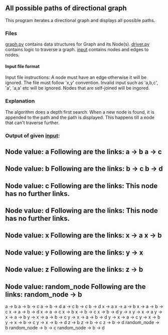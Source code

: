 ## All possible paths of directional graph
This program iterates a directional graph and displays all possible paths.

### Files
[graph.py](graph.py) contains data structures for Graph and its Node(s).
[driver.py](driver.py) contains logic to traverse a graph.
[input](input) contains nodes and edges to nodes.

#### Input file format
Input file instructions:
A node must have an edge otherwise it will be ignored. 
The file must follow 'x,y' convention. 
Invalid input such as 'a,b,c', 'a', 'a,a' etc will be ignored. 
Nodes that are self-joined will be ingored.

### Explanation
The algorithm does a depth first search. When a new node is found, it is appended to the path and the path is displayed. This happens till a node that can't traverse further.

### Output of given [input](input):
Node value: a
Following are the links: 
a -> b
a -> c
-----------------------------
Node value: b
Following are the links: 
b -> c
b -> d
-----------------------------
Node value: c
Following are the links: 
This node has no further links.
-----------------------------
Node value: d
Following are the links: 
This node has no further links.
-----------------------------
Node value: x
Following are the links: 
x -> a
x -> b
-----------------------------
Node value: y
Following are the links: 
y -> x
-----------------------------
Node value: z
Following are the links: 
z -> b
-----------------------------
Node value: random_node
Following are the links: 
random_node -> b
-----------------------------
a -> b
a -> b -> c
a -> b -> d
a -> c
b -> c
b -> d
x -> a
x -> a -> b
x -> a -> b -> c
x -> a -> b -> d
x -> a -> c
x -> b
x -> b -> c
x -> b -> d
y -> x
y -> x -> a
y -> x -> a -> b
y -> x -> a -> b -> c
y -> x -> a -> b -> d
y -> x -> a -> c
y -> x -> b
y -> x -> b -> c
y -> x -> b -> d
z -> b
z -> b -> c
z -> b -> d
random_node -> b
random_node -> b -> c
random_node -> b -> d